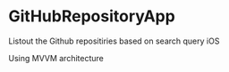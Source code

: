 # GitHubRepositoryApp

Listout the Github repositiries based on search query iOS

Using MVVM architecture
